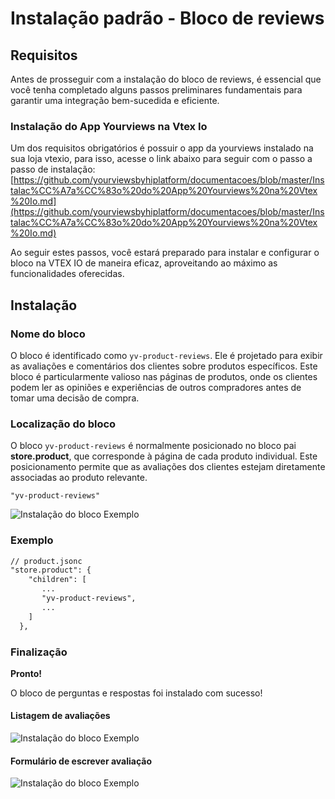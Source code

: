 # Instalação padrão - Bloco de reviews
## Requisitos
Antes de prosseguir com a instalação do bloco de reviews, é essencial que você tenha completado alguns passos preliminares fundamentais para garantir uma integração bem-sucedida e eficiente.


 ### Instalação do App Yourviews na Vtex Io

Um dos requisitos obrigatórios é possuir o app da yourviews instalado na sua loja vtexio, para isso, acesse o link abaixo para seguir com o passo a passo de instalação:  [https://github.com/yourviewsbyhiplatform/documentacoes/blob/master/Instalac%CC%A7a%CC%83o%20do%20App%20Yourviews%20na%20Vtex%20Io.md](https://github.com/yourviewsbyhiplatform/documentacoes/blob/master/Instalac%CC%A7a%CC%83o%20do%20App%20Yourviews%20na%20Vtex%20Io.md)

Ao seguir estes passos, você estará preparado para instalar e configurar o bloco na VTEX IO de maneira eficaz, aproveitando ao máximo as funcionalidades oferecidas.

 ## Instalação
   ### Nome do bloco
   O bloco é identificado como `yv-product-reviews`. Ele é projetado para exibir as avaliações e comentários dos clientes sobre produtos específicos. Este bloco é particularmente valioso nas páginas de produtos, onde os clientes podem ler as opiniões e experiências de outros compradores antes de tomar uma decisão de compra.
   ### Localização do bloco
   O bloco `yv-product-reviews` é normalmente posicionado no bloco pai **store.product**, que corresponde à página de cada produto individual. Este posicionamento permite que as avaliações dos clientes estejam diretamente associadas ao produto relevante.
   

    "yv-product-reviews"
    
![Instalação do bloco Exemplo](https://imgur.com/FlrF78A.png)
### Exemplo
```diff
// product.jsonc
"store.product": {
    "children": [
       ...
       "yv-product-reviews",
       ...
    ]
  },
```
### Finalização
**Pronto!**

O bloco de perguntas e respostas foi instalado com sucesso!
#### Listagem de avaliações
![Instalação do bloco Exemplo](https://imgur.com/OI83A3S.png)
#### Formulário de escrever avaliação
![Instalação do bloco Exemplo](https://imgur.com/1Bmza3V.png)
<!--stackedit_data:
eyJoaXN0b3J5IjpbLTcxOTU2NDYzNl19
-->